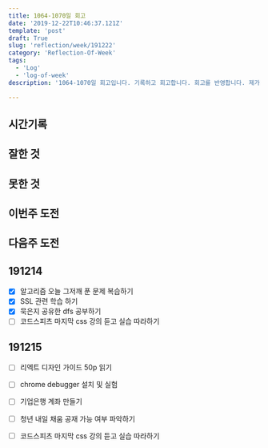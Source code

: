 ```yaml
---
title: 1064-1070일 회고
date: '2019-12-22T10:46:37.121Z'
template: 'post'
draft: True
slug: 'reflection/week/191222'
category: 'Reflection-Of-Week'
tags:
  - 'Log'
  - 'log-of-week'
description: '1064-1070일 회고입니다. 기록하고 회고합니다. 회고를 반영합니다. 제가 자라는 방식입니다.'

---
```


## 시간기록 



## 잘한 것



## 못한 것



## 이번주 도전



## 다음주 도전

## 191214

- [x] 알고리즘 오늘 그저깨 푼 문제 복습하기 
- [x] SSL 관련 학습 하기 
- [x] 묵은지 공유한 dfs 공부하기 
- [ ] 코드스피츠 마지막 css 강의 듣고 실습 따라하기 

## 191215

- [ ] 리엑트 디자인 가이드 50p 읽기 

- [ ] chrome debugger 설치 및 실험 

- [ ] 기업은행 계좌 만들기 

- [ ] 청년 내일 채움 공재 가능 여부 파악하기 

- [ ] 코드스피츠 마지막 css 강의 듣고 실습 따라하기 

  

  

